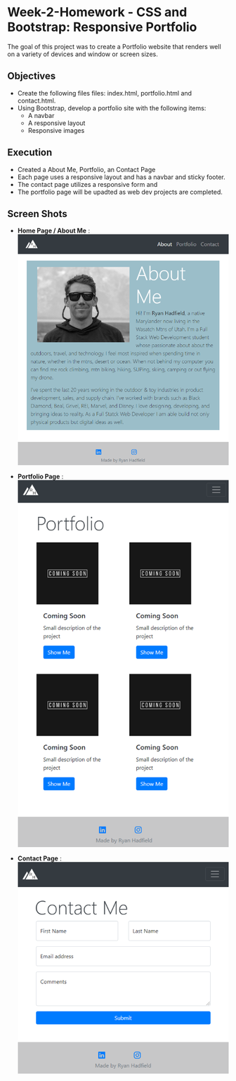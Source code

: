 # Week-2-Homework - CSS and Bootstrap: Responsive Portfolio

The goal of this project was to create a Portfolio website that renders well on a variety of devices and window or screen sizes.

## Objectives

- Create the following files files: index.html, portfolio.html and contact.html.
- Using Bootstrap, develop a portfolio site with the following items:
  - A navbar
  - A responsive layout
  - Responsive images

## Execution

- Created a About Me, Portfolio, an Contact Page
- Each page uses a responsive layout and has a navbar and sticky footer.
- The contact page utilizes a responsive form and 
- The portfolio page will be upadted as web dev projects are completed.

## Screen Shots

- **Home Page / About Me**
  : ![Alt][1]

[1]: Assets/AboutMe.png "About Me"

- **Portfolio Page**
  : ![Alt][2]

[2]: Assets/Portfolio.png "Portfolio"

- **Contact Page**
  : ![Alt][3]

[3]: Assets/Contact.png "Contact"
